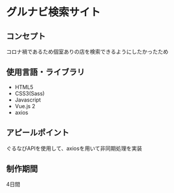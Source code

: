 <h1>グルナビ検索サイト</h1>
<h2>コンセプト</h2>
<p>コロナ禍であるため個室ありの店を検索できるようにしたかったため</p>
 <h2>使用言語・ライブラリ</h2>
    <ul>
        <li>HTML5</li>
        <li>CSS3(Sass)</li>
        <li>Javascript</li>
        <li>Vue.js 2</li>
        <li>axios</li>
    </ul>
    <h2>アピールポイント</h2>
    <p>ぐるなびAPIを使用して、axiosを用いて非同期処理を実装</p>
    <h2>制作期間</h2>
    <p>4日間</p>
